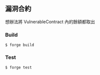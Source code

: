## 漏洞合約
想辦法將 VulnerableContract 內的餘額都取出

### Build

```shell
$ forge build
```

### Test

```shell
$ forge test
```

